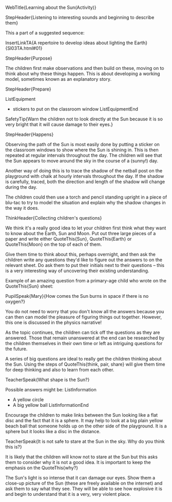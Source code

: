 WebTitle{Learning about the Sun(Activity)}

StepHeader{Listening to interesting sounds and beginning to describe them}

This a part of a suggested sequence:

InsertLinkTA{A repertoire to develop ideas about lighting the Earth}{Sl03TA.html#01}

StepHeader{Purpose}

The children first make observations and then build on these, moving on to think about why these things happen. This is about developing a working model, sometimes known as an explanatory story.

StepHeader{Prepare}

ListEquipment
- stickers to put on the classroom window
ListEquipmentEnd

SafetyTip{Warn the children not to look directly at the Sun because it is so very bright that it will cause damage to their eyes.}

StepHeader{Happens}

Observing the path of the Sun is most easily done by putting a sticker on the classroom windows to show where the Sun is shining in.  This is then repeated at regular intervals throughout the day. The children will see that the Sun appears to move around the sky in the course of a (sunny!) day.

Another way of doing this is to trace the shadow of the netball post on the playground with chalk at hourly intervals throughout the day. If the shadow is carefully, traced, both the direction and length of the shadow will change during the day.

The children could then use a torch and pencil standing upright in a piece of blu-tac to try to model the situation and explain why the shadow changes in the way it does.

ThinkHeader{Collecting children&apos;s questions}

We think it&apos;s a really good idea to let your children first think what they want to know about the Earth, Sun and Moon. Put out three large pieces of a paper and write either QuoteThis{Sun}, QuoteThis{Earth} or QuoteThis{Moon} on the top of each of them.

Give them time to think about this, perhaps overnight, and then ask the children write any questions they&apos;d like to figure out the answers to on the relevant sheet. Do ask them to put their initials next to their questions – this is a very interesting way of uncovering their existing understanding.

Example of an amazing question from a primary-age child who wrote on the QuoteThis{Sun} sheet:

PupilSpeak{Mary}{How comes the Sun burns in space if there is no oxygen?}

You do not need to worry that you don&apos;t know all the answers because you can then can model the pleasure of figuring things out together. However, this one is discussed in the physics narrative!

As the topic continues, the children can tick off the questions as they are answered. Those that remain unanswered at the end can be researched by the children themselves in their own time or left as intriguing questions for the future.

A series of big questions are ideal to really get the children thinking about the Sun. Using the steps of  QuoteThis{think, pair, share} will give them time for deep thinking and also to learn from each other.

TeacherSpeak{What shape is the Sun?}

Possible answers might be:
ListInformation
- A yellow circle
- A big yellow ball
ListInformationEnd

Encourage the children to make links between the Sun looking like a flat disc and the fact that it is a sphere. It may help to look at a big plain yellow beach ball that someone holds up on the other side of the playground. It is a sphere but it looks like a disc in the distance.

TeacherSpeak{It is not safe to stare at the Sun in the sky. Why do you think this is?}

It is likely that the children will know not to stare at the Sun but this asks them to consider why it is not a good idea. It is important to keep the emphasis on the QuoteThis{why?}

The Sun&apos;s light is so intense that it can damage our eyes. Show them a close-up picture of the Sun (these are freely available on the internet) and ask them to say what they see. They will be able to see how explosive it is and begin to understand that it is a very, very violent place.


